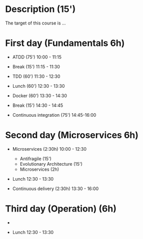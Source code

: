 # Description (15')

The target of this course is ...
  
# First day (Fundamentals 6h)  
    
* ATDD (75')  10:00 - 11:15
* Break (15') 11:15 - 11:30
* TDD (60')   11:30 - 12:30

* Lunch (60') 12:30 - 13:30

* Docker (60') 13:30 - 14:30
* Break (15') 14:30 - 14:45
* Continuous integration (75') 14:45-16:00

# Second day (Microservices 6h)

* Microservices (2:30h) 10:00 - 12:30
  * Antifragile (15')
  * Evolutionary Architecture (15')
  * Microservices (2h)
       
* Lunch 12:30 - 13:30     

* Continuous delivery (2:30h) 13:30 - 16:00

# Third day (Operation) (6h)
 
*

* Lunch 12:30 - 13:30

   